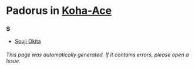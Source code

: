 # Padorus in [Koha-Ace](https://myanimelist.net/manga/99724/Koha-Ace)

### S
* [Souji Okita](https://github.com/shadow578/Project-Padoru/blob/master/table-of-contents/characters/SoujiOkita.md)

###### This page was automatically generated. If it contains errors, please open a Issue.
